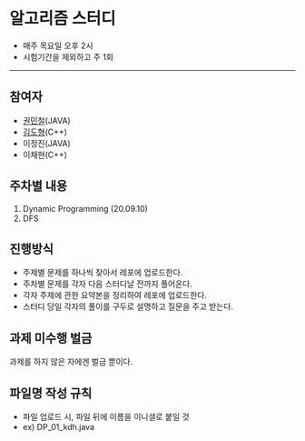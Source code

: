 # 알고리즘 스터디
- 매주 목요일 오후 2시
- 시험기간을 제외하고 주 1회

---
## 참여자
- [권민철](https://github.com/ventania1680/)(JAVA)
- [김도형](https://github.com/DooooH)(C++)
- 이정진(JAVA)
- 이채현(C++)

## 주차별 내용
1. Dynamic Programming (20.09.10)
2. DFS

## 진행방식
- 주제별 문제를 하나씩 찾아서 레포에 업로드한다. 
- 주차별 문제를 각자 다음 스터디날 전까지 풀어온다.
- 각자 주제에 관한 요약본을 정리하여 레포에 업로드한다. 
- 스터디 당일 각자의 풀이를 구두로 설명하고 질문을 주고 받는다.

## 과제 미수행 벌금
과제를 하지 않은 자에겐 벌금 뿐이다.

## 파일명 작성 규칙
- 파일 업로드 시, 파일 뒤에 이름을 이니셜로 붙일 것
- ex) DP_01_kdh.java
